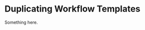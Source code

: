 [title]: # (Duplicating Workflow Templates)
[tags]: # (XXX)
[priority]: # (5880)
# Duplicating Workflow Templates
Something here.
